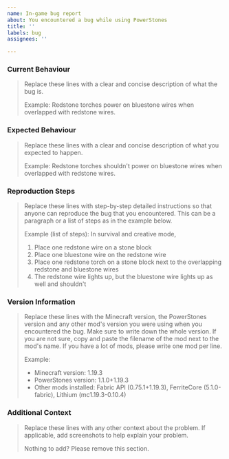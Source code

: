 ```yaml
---
name: In-game bug report
about: You encountered a bug while using PowerStones
title: ''
labels: bug
assignees: ''

---
```


### Current Behaviour
> Replace these lines with a clear and concise description of what the bug is.
>
> Example: Redstone torches power on bluestone wires when overlapped with redstone wires.

### Expected Behaviour
> Replace these lines with a clear and concise description of what you expected to happen.
>
> Example: Redstone torches shouldn't power on bluestone wires when overlapped with redstone wires.

### Reproduction Steps
> Replace these lines with step-by-step detailed instructions so that anyone can reproduce the bug
> that you encountered. This can be a paragraph or a list of steps as in the example below.
>
> Example (list of steps):
> In survival and creative mode,
> 1. Place one redstone wire on a stone block
> 2. Place one bluestone wire on the redstone wire
> 3. Place one redstone torch on a stone block next to the overlapping redstone and bluestone wires
> 4. The redstone wire lights up, but the bluestone wire lights up as well and shouldn't

### Version Information
> Replace these lines with the Minecraft version, the PowerStones version and any other mod's version
> you were using when you encountered the bug. Make sure to write down the whole version. If you are
> not sure, copy and paste the filename of the mod next to the mod's name. If you have a lot of mods,
> please write one mod per line.
>
> Example:
> - Minecraft version: 1.19.3
> - PowerStones version: 1.1.0+1.19.3
> - Other mods installed: Fabric API (0.75.1+1.19.3), FerriteCore (5.1.0-fabric), Lithium (mc1.19.3-0.10.4)

### Additional Context
> Replace these lines with any other context about the problem.
> If applicable, add screenshots to help explain your problem.
>
> Nothing to add? Please remove this section.
